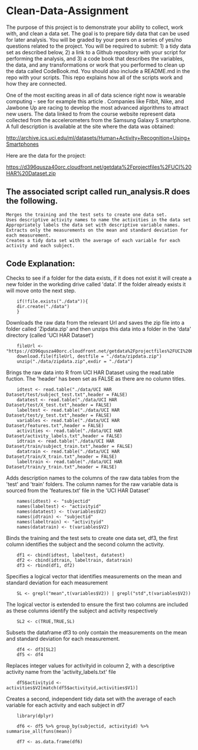 # Clean-Data-Assignment

The purpose of this project is to demonstrate your ability to collect, work with, and clean a data set. The goal is to prepare tidy data that can be used for later analysis. You will be graded by your peers on a series of yes/no questions related to the project. You will be required to submit: 1) a tidy data set as described below, 2) a link to a Github repository with your script for performing the analysis, and 3) a code book that describes the variables, the data, and any transformations or work that you performed to clean up the data called CodeBook.md. You should also include a README.md in the repo with your scripts. This repo explains how all of the scripts work and how they are connected.

One of the most exciting areas in all of data science right now is wearable computing - see for example this article . Companies like Fitbit, Nike, and Jawbone Up are racing to develop the most advanced algorithms to attract new users. The data linked to from the course website represent data collected from the accelerometers from the Samsung Galaxy S smartphone. A full description is available at the site where the data was obtained:

http://archive.ics.uci.edu/ml/datasets/Human+Activity+Recognition+Using+Smartphones

Here are the data for the project:

https://d396qusza40orc.cloudfront.net/getdata%2Fprojectfiles%2FUCI%20HAR%20Dataset.zip

## The associated script called run_analysis.R does the following.

    Merges the training and the test sets to create one data set.
    Uses descriptive activity names to name the activities in the data set
    Appropriately labels the data set with descriptive variable names.
    Extracts only the measurements on the mean and standard deviation for each measurement.
    Creates a tidy data set with the average of each variable for each activity and each subject.

## Code Explanation:

Checks to see if a folder for the data exists, if it does not exist it will create a new folder in the workding drive called 'data'. If the folder already exists it will move onto the next step.


        if(!file.exists("./data")){
        dir.create("./data")
        }


Downloads the raw data from the relevant Url and saves the zip file into a folder called 'Zipdata.zip' and then unzips this data into a folder in the 'data' directory (called 'UCI HAR Dataset')

        fileUrl <- "https://d396qusza40orc.cloudfront.net/getdata%2Fprojectfiles%2FUCI%20HAR%20Dataset.zip"
        download.file(fileUrl, destfile = "./data/zipdata.zip")
        unzip("./data/zipdata.zip",exdir = "./data")


Brings the raw data into R from UCI HAR Dataset using the read.table fuction. The 'header' has been set as FALSE as there are no column titles.

        idtest <- read.table("./data/UCI HAR Dataset/test/subject_test.txt",header = FALSE)
        datatest <- read.table("./data/UCI HAR Dataset/test/X_test.txt",header = FALSE)
        labeltest <- read.table("./data/UCI HAR Dataset/test/y_test.txt",header = FALSE)
        variables <- read.table("./data/UCI HAR Dataset/features.txt",header = FALSE)
        activities <- read.table("./data/UCI HAR Dataset/activity_labels.txt",header = FALSE)
        idtrain <- read.table("./data/UCI HAR Dataset/train/subject_train.txt",header = FALSE)
        datatrain <- read.table("./data/UCI HAR Dataset/train/X_train.txt",header = FALSE)
        labeltrain <- read.table("./data/UCI HAR Dataset/train/y_train.txt",header = FALSE)


Adds description names to the columns of the raw data tables from the 'test' and 'train' folders. The column names for the raw variable data is sourced from the 'features.txt' file in the 'UCI HAR Dataset'

        names(idtest) <- "subjectid"
        names(labeltest) <- "activityid"
        names(datatest) <- t(variables$V2)
        names(idtrain) <- "subjectid"
        names(labeltrain) <- "activityid"
        names(datatrain) <- t(variables$V2) 


Binds the training and the test sets to create one data set, df3, the first column identifies the subject and the second column the activity.
        
        df1 <- cbind(idtest, labeltest, datatest)
        df2 <- cbind(idtrain, labeltrain, datatrain)
        df3 <- rbind(df1, df2)


Specifies a logical vector that identifies measurements on the mean and standard deviation for each measurement

        SL <- grepl("mean",t(variables$V2)) | grepl("std",t(variables$V2))


The logical vector is extended to ensure the first two columns are included as these columns identify the subject and activity respectively 

        SL2 <- c(TRUE,TRUE,SL)

        
Subsets the dataframe df3 to only contain the measurements on the mean and standard deviation for each measurement.

        df4 <- df3[SL2]
        df5 <- df4

Replaces integer values for activityid in coloumn 2, with a descriptive activity name from the 'activity_labels.txt' file
      
        df5$activityid <- activities$V2[match(df5$activityid,activities$V1)]


Creates a second, independent tidy data set with the average of each variable for each activity and each subject in df7
        
        library(dplyr)
        
        df6 <- df5 %>% group_by(subjectid, activityid) %>% summarise_all(funs(mean))
        
        df7 <- as.data.frame(df6)
        
